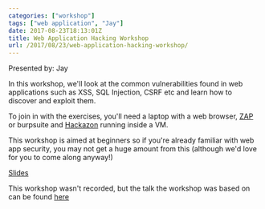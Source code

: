 ```yaml
---
categories: ["workshop"]
tags: ["web application", "Jay"]
date: 2017-08-23T18:13:01Z
title: Web Application Hacking Workshop
url: /2017/08/23/web-application-hacking-workshop/
---
```


Presented by: Jay

In this workshop, we'll look at the common vulnerabilities found in web applications such as XSS, SQL Injection, CSRF etc and learn how to discover and exploit them.

To join in with the exercises, you'll need a laptop with a web browser, [ZAP](https://www.owasp.org/index.php/OWASP_Zed_Attack_Proxy_Project) or burpsuite and [Hackazon](https://github.com/rapid7/hackazon) running inside a VM.

This workshop is aimed at beginners so if you're already familiar with web app security, you may not get a huge amount from this (although we'd love for you to come along anyway!) 

[Slides](/files/HackingWebApps-MGH.pdf)

This workshop wasn't recorded, but the talk the workshop was based on can be found [here](https://www.youtube.com/watch?v=cMg5KjHzAV0)

